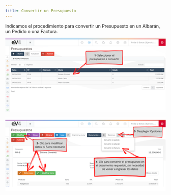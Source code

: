 ```yaml
---
title: Convertir un Presupuesto
---
```


Indicamos el procedimiento para convertir un Presupuesto en un Albarán, un Pedido o una Factura.

![Imagen01](../../../assets/primerafactura/14.png)

![Imagen02](../../../assets/primerafactura/23.png)